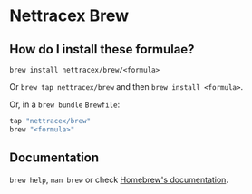 # Nettracex Brew

## How do I install these formulae?

`brew install nettracex/brew/<formula>`

Or `brew tap nettracex/brew` and then `brew install <formula>`.

Or, in a `brew bundle` `Brewfile`:

```ruby
tap "nettracex/brew"
brew "<formula>"
```

## Documentation

`brew help`, `man brew` or check [Homebrew's documentation](https://docs.brew.sh).
